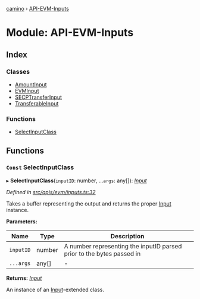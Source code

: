 [camino](../README.md) › [API-EVM-Inputs](api_evm_inputs.md)

# Module: API-EVM-Inputs

## Index

### Classes

* [AmountInput](../classes/api_evm_inputs.amountinput.md)
* [EVMInput](../classes/api_evm_inputs.evminput.md)
* [SECPTransferInput](../classes/api_evm_inputs.secptransferinput.md)
* [TransferableInput](../classes/api_evm_inputs.transferableinput.md)

### Functions

* [SelectInputClass](api_evm_inputs.md#const-selectinputclass)

## Functions

### `Const` SelectInputClass

▸ **SelectInputClass**(`inputID`: number, ...`args`: any[]): *[Input](../classes/common_inputs.input.md)*

*Defined in [src/apis/evm/inputs.ts:32](https://github.com/chain4travel/caminojs/blob/ca67b81/src/apis/evm/inputs.ts#L32)*

Takes a buffer representing the output and returns the proper [Input](../classes/common_inputs.input.md) instance.

**Parameters:**

Name | Type | Description |
------ | ------ | ------ |
`inputID` | number | A number representing the inputID parsed prior to the bytes passed in  |
`...args` | any[] | - |

**Returns:** *[Input](../classes/common_inputs.input.md)*

An instance of an [Input](../classes/common_inputs.input.md)-extended class.

